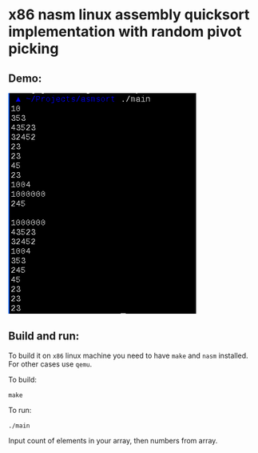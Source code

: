 # x86 nasm linux assembly quicksort implementation with random pivot picking

## Demo:

![demo](demo.png)

## Build and run:

To build it on `x86` linux machine you need to have `make` and `nasm` installed.
For other cases use `qemu`.

To build:

    make

To run:

    ./main

Input count of elements in your array, then numbers from array.
